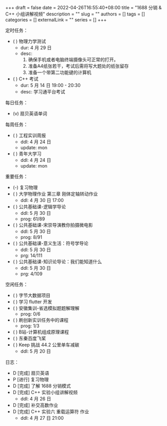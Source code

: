 +++ 
draft = false
date = 2022-04-26T16:55:40+08:00
title = "1688 分销 & C++ 小组讲解视频"
description = ""
slug = ""
authors = []
tags = []
categories = []
externalLink = ""
series = []
+++

定时任务：
- ( ) 物理力学测试
    - dur: 4 月 29 日
    - desc:
        1. 确保手机或者电脑终端摄像头可正常的打开。
        2. 准备A4纸张若干，考试后需将写大题处的纸张留存
        3. 准备一个带第二功能键的计算机
- ( ) C++ 考试
    - dur: 5 月 14 日 19:00 - 20:30
    - desc: 学习通平台考试

每日任务：
- (v) 扇贝英语单词

每周任务：
- ( ) 工程实训周报
    - ddl: 4 月 24 日
    - update: mon
- ( ) 青年大学习
    - ddl: 4 月 24 日
    - update: mon

重要任务：
- (-) 复习物理
- ( ) 大学物理作业 第三章 刚体定轴转动作业
    - ddl: 4 月 30 日 17:00
- ( ) 公共基础课-逻辑学导论
    - ddl: 5 月 30 日
    - prog: 61/89
- ( ) 公共基础课-宋崇导演教你拍摄微电影
    - ddl: 5 月 30 日
    - prog: 8/91
- ( ) 公共基础课-意义生活：符号学导论
    - ddl: 5 月 30 日
    - prg: 14/111
- ( ) 公共基础课-知识论导论：我们能知道什么
    - ddl: 5 月 30 日
    - prg: 4/109

空闲任务：
- ( ) 字节大数据项目
- ( ) 学习 flutter 开发
- ( ) 安徽集训-省选模拟题题解理解
    - prog: 0/6
- ( ) 刷创新实训任务中的课程
    - prog: 1/3
- ( ) B站-计算机组成原理课程
- ( ) 东秦百度飞桨
- ( ) Keep 挑战 44.2 公里单车减碳
    - ddl: 5 月 20 日

日志：
- D [完成] 扇贝英语
- P [进行] 复习物理
- D [完成] 了解 1688 分销模式
- D [完成] C++ 实验小组讲解视频
    - ddl: 4 月 26 日
- D [完成] 补交高数作业
- D [完成] C++ 实验六 重载运算符 作业
    - ddl: 4 月 27 日 21:00